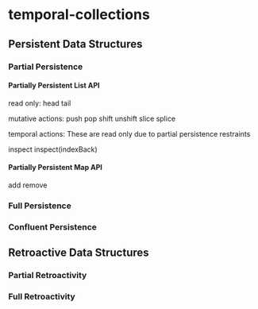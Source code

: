 # temporal-collections

## Persistent Data Structures

### Partial Persistence

#### Partially Persistent List API

read only:
head
tail

mutative actions:
push
pop
shift
unshift
slice
splice

temporal actions:
These are read only due to partial persistence restraints

inspect
inspect(indexBack)

#### Partially Persistent Map API

add
remove

### Full Persistence

### Confluent Persistence

## Retroactive Data Structures

### Partial Retroactivity

### Full Retroactivity
